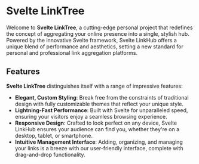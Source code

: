 # Svelte LinkTree

Welcome to **Svelte LinkTree**, a cutting-edge personal project that redefines the concept of aggregating your online presence into a single, stylish hub. Powered by the innovative Svelte framework, Svelte LinkHub offers a unique blend of performance and aesthetics, setting a new standard for personal and professional link aggregation platforms.

## Features

**Svelte LinkTree** distinguishes itself with a range of impressive features:

- **Elegant, Custom Styling**: Break free from the constraints of traditional design with fully customizable themes that reflect your unique style.
- **Lightning-Fast Performance**: Built with Svelte for unparalleled speed, ensuring your visitors enjoy a seamless browsing experience.
- **Responsive Design**: Crafted to look perfect on any device, Svelte LinkHub ensures your audience can find you, whether they're on a desktop, tablet, or smartphone.
- **Intuitive Management Interface**: Adding, organizing, and managing your links is a breeze with our user-friendly interface, complete with drag-and-drop functionality.

